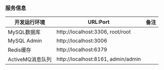 ### 服务信息

| 开发运行环境     | URL:Port                                |  备注              |
| ------------     | --------------------------------------  | ----------------- |
| MySQL数据库      | http://localhost:3306, root/root        | |
| MySQL Admin      | http://localhost:3006                   | |
| Redis缓存        | http://localhost:6379                   | |
| ActiveMQ消息队列 | http://localhost:8161, admin/admin
